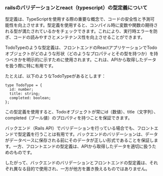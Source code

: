 ### railsのバリデーションとreact（typescript）の型定義について
型定義は、TypeScriptを使用する際の重要な概念で、コードの安全性と予測可能性を向上させます。型定義を使用すると、コンパイル時に変数や関数の期待される型が満たされているかをチェックできます。これにより、実行時エラーを防ぎ、コードの読みやすさとメンテナンス性を向上させることができます。

TodoTypeのような型定義は、フロントエンドのReactアプリケーションでTodoオブジェクトがどのような形状（どのようなプロパティとその型を持つか）を持つべきかを明示的に示すために使用されます。これは、APIから取得したデータを扱う際に特に有用です。

たとえば、以下のようなTodoTypeがあるとします：

```
type TodoType = {
  id: number;
  title: string;
  completed: boolean;
};
```

この型定義を使用すると、Todoオブジェクトが常にid（数値）、title（文字列）、completed（ブール値）のプロパティを持つことを保証できます。

バックエンド（Rails API）でバリデーションを行っている場合でも、フロントエンドで型定義を行うことは有用です。バックエンドのバリデーションは、データがデータベースに保存される前にそのデータが正しい形式であることを保証します。一方、フロントエンドの型定義は、APIから取得したデータを適切に扱うためのものです。

したがって、バックエンドのバリデーションとフロントエンドの型定義は、それぞれ異なる目的で使用され、一方が他方を置き換えるものではありません。
